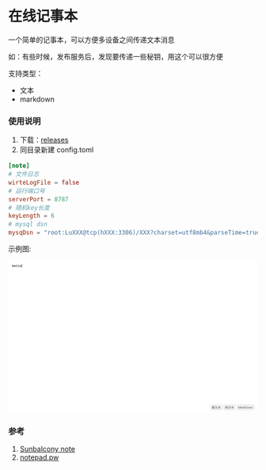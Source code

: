 # 在线记事本

一个简单的记事本，可以方便多设备之间传递文本消息

如：有些时候，发布服务后，发现要传递一些秘钥，用这个可以很方便


支持类型：
- 文本
- markdown

### 使用说明

1. 下载：[releases](https://github.com/cute-angelia/notepad-online/releases)
2. 同目录新建 config.toml
        
```toml
[note]
# 文件日志
wirteLogFile = false
# 运行端口号
serverPort = 8787
# 随机key长度
keyLength = 6
# mysql dsn
mysqDsn = "root:LuXXX@tcp(hXXX:3306)/XXX?charset=utf8mb4&parseTime=true&loc=Local"
```


示例图:

![img](https://raw.githubusercontent.com/cute-angelia/notepad-online/main/s1.jpg)

### 参考
1. [Sunbalcony note](https://github.com/Sunbalcony/note)
2. [notepad.pw](https://notepad.pw)
